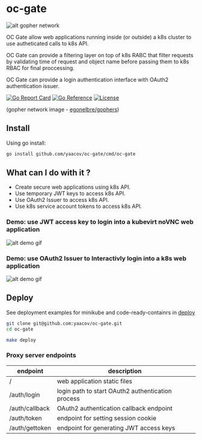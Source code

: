 # oc-gate

![alt gopher network](https://raw.githubusercontent.com/yaacov/oc-gate/main/web/public/network-side.png)

OC Gate allow web applications running inside (or outside) a k8s cluster to use autheticated calls to k8s API.

OC Gate can provide a filtering layer on top of k8s RABC that filter requests by validating time of request
and object name before passing them to k8s RBAC for final proccessing.

OC Gate can provide a login authentication interface with OAuth2 authentication issuer.

[![Go Report Card](https://goreportcard.com/badge/github.com/yaacov/oc-gate)](https://goreportcard.com/report/github.com/yaacov/oc-gate)
[![Go Reference](https://pkg.go.dev/badge/github.com/yaacov/oc-gate.svg)](https://pkg.go.dev/github.com/yaacov/oc-gate)
[![License](https://img.shields.io/badge/License-Apache%202.0-blue.svg)](https://opensource.org/licenses/Apache-2.0)

(gopher network image - [egonelbre/gophers](https://github.com/egonelbre/gophers))

## Install

Using go install:

``` bash
go install github.com/yaacov/oc-gate/cmd/oc-gate
```

## What can I do with it ?

- Create secure web applications using k8s API.
- Use temporary JWT keys to access k8s API.
- Use OAuth2 Issuer to access k8s API.
- Use k8s service account tokens to access k8s API.

### Demo: use JWT access key to login into a kubevirt noVNC web application

![alt demo gif](https://raw.githubusercontent.com/yaacov/oc-gate/main/web/public/novnc.gif)

### Demo: use OAuth2 Issuer to Interactivly login into a k8s web application

![alt demo gif](https://raw.githubusercontent.com/yaacov/oc-gate/main/web/public/oauth.gif)

## Deploy

See deployment examples for minikube and code-ready-containrs in [deploy](https://github.com/yaacov/oc-gate/tree/main/deploy) 

``` bash
git clone git@github.com:yaacov/oc-gate.git
cd oc-gate

make deploy
```

### Proxy server endpoints

| endpoint | description
|---|----|
| / | web application static files |
| /auth/login | login path to start OAuth2 authentication process |
| /auth/callback | OAuth2 authentication callback endpoint |
| /auth/token | endpoint for setting session cookie |
| /auth/gettoken | endpoint for generating JWT access keys|
